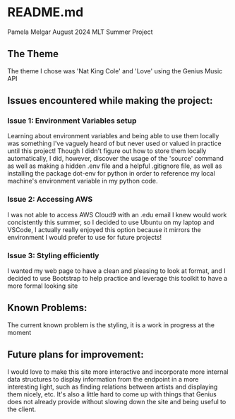 # README.md
Pamela Melgar
August 2024
MLT Summer Project

## The Theme
The theme I chose was 'Nat King Cole' and 'Love' using the Genius Music API

## Issues encountered while making the project:
### Issue 1: Environment Variables setup
Learning about environment variables and being able to use them locally was something I've vaguely heard of but never used or valued in practice until this project! Though I didn't figure out how to store them locally automatically, I did, however, discover the usage of the 'source' command as well as making a hidden .env file and a helpful .gitignore file, as well as installing the package dot-env for python in order to reference my local machine's environment variable in my python code.

### Issue 2: Accessing AWS
I was not able to access AWS Cloud9 with an .edu email I knew would work concistently this summer, so I decided to use Ubuntu on my laptop and VSCode, I actually really enjoyed this option because it mirrors the environment I would prefer to use for future projects!

### Issue 3: Styling efficiently
I wanted my web page to have a clean and pleasing to look at format, and I decided to use Bootstrap to help practice and leverage this toolkit to have a more formal looking site 


## Known Problems:
The current known problem is the styling, it is a work in progress at the moment

## Future plans for improvement:
I would love to make this site more interactive and incorporate more internal data structures to display information from the endpoint in a more interesting light, such as finding relations between artists and displaying them nicely, etc. It's also a little hard to come up with things that Genius does not already provide without slowing down the site and being useful to the client.